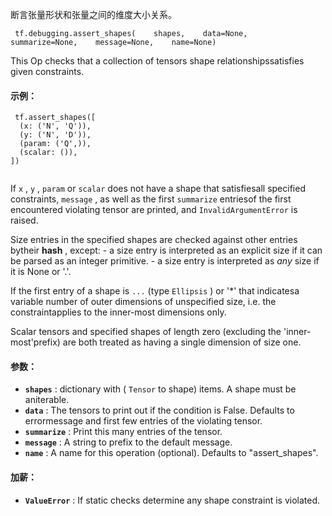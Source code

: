 断言张量形状和张量之间的维度大小关系。

```
 tf.debugging.assert_shapes(    shapes,    data=None,    summarize=None,    message=None,    name=None) 
```

This Op checks that a collection of tensors shape relationshipssatisfies given constraints.

#### 示例：


```
 tf.assert_shapes([
  (x: ('N', 'Q')),
  (y: ('N', 'D')),
  (param: ('Q',)),
  (scalar: ()),
])
 
```

If  `x` ,  `y` ,  `param`  or  `scalar`  does not have a shape that satisfiesall specified constraints,  `message` , as well as the first  `summarize`  entriesof the first encountered violating tensor are printed, and `InvalidArgumentError`  is raised.

Size entries in the specified shapes are checked against other entries bytheir **hash** , except:  - a size entry is interpreted as an explicit size if it can be parsed as an    integer primitive.  - a size entry is interpreted as *any* size if it is None or '.'.

If the first entry of a shape is  `...`  (type  `Ellipsis` ) or '*' that indicatesa variable number of outer dimensions of unspecified size, i.e. the constraintapplies to the inner-most dimensions only.

Scalar tensors and specified shapes of length zero (excluding the 'inner-most'prefix) are both treated as having a single dimension of size one.

#### 参数：
- **`shapes`** : dictionary with ( `Tensor`  to shape) items. A shape must be aniterable.
- **`data`** : The tensors to print out if the condition is False.  Defaults to errormessage and first few entries of the violating tensor.
- **`summarize`** : Print this many entries of the tensor.
- **`message`** : A string to prefix to the default message.
- **`name`** : A name for this operation (optional).  Defaults to "assert_shapes".


#### 加薪：
- **`ValueError`** :  If static checks determine any shape constraint is violated.
